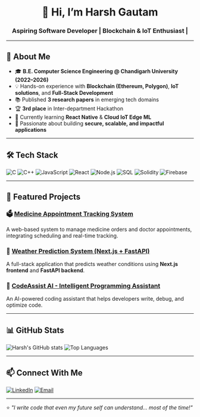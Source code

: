 <!-- Profile Header -->
<h1 align="center">👋 Hi, I’m Harsh Gautam</h1>
<h3 align="center">Aspiring Software Developer | Blockchain & IoT Enthusiast | </h3>

---

## 🚀 About Me
- 🎓 **B.E. Computer Science Engineering @ Chandigarh University (2022–2026)**
- 💡 Hands-on experience with **Blockchain (Ethereum, Polygon)**, **IoT solutions**, and **Full-Stack Development**
- 📚 Published **3 research papers** in emerging tech domains
- 🏆 **3rd place** in Inter-department Hackathon
- 🌱 Currently learning **React Native** & **Cloud IoT Edge ML**
- 🎯 Passionate about building **secure, scalable, and impactful applications**

---

## 🛠 Tech Stack
![C](https://img.shields.io/badge/-C-00599C?style=for-the-badge&logo=c&logoColor=white)
![C++](https://img.shields.io/badge/-C++-00599C?style=for-the-badge&logo=cplusplus&logoColor=white)
![JavaScript](https://img.shields.io/badge/-JavaScript-FFD43B?style=for-the-badge&logo=javascript&logoColor=black)
![React](https://img.shields.io/badge/-React-61DAFB?style=for-the-badge&logo=react&logoColor=black)
![Node.js](https://img.shields.io/badge/-Node.js-339933?style=for-the-badge&logo=node.js&logoColor=white)
![SQL](https://img.shields.io/badge/-SQL-4479A1?style=for-the-badge&logo=mysql&logoColor=white)
![Solidity](https://img.shields.io/badge/-Solidity-363636?style=for-the-badge&logo=solidity&logoColor=white)
![Firebase](https://img.shields.io/badge/-Firebase-FFCA28?style=for-the-badge&logo=firebase&logoColor=black)

---

## 📌 Featured Projects

### 🗳 [Medicine Appointment Tracking System](https://github.com/itsharsh9876/Medicine-Appointment-Tracking-System)
A web-based system to manage medicine orders and doctor appointments, integrating scheduling and real-time tracking.

### 🌆 [Weather Prediction System (Next.js + FastAPI)](https://github.com/itsharsh9876/Weather-Prediction-system-using-Next.js-FastAPI-)
A full-stack application that predicts weather conditions using **Next.js frontend** and **FastAPI backend**.

### 🧠 [CodeAssist AI - Intelligent Programming Assistant](https://github.com/itsharsh9876/AI-coding)
An AI-powered coding assistant that helps developers write, debug, and optimize code.

---

## 📊 GitHub Stats
![Harsh's GitHub stats](https://github-readme-stats.vercel.app/api?username=itsharsh9876&show_icons=true&theme=radical)
![Top Languages](https://github-readme-stats.vercel.app/api/top-langs/?username=itsharsh9876&layout=compact&theme=radical)

---

## 📫 Connect With Me
[![LinkedIn](https://img.shields.io/badge/-LinkedIn-blue?style=for-the-badge&logo=linkedin)](https://www.linkedin.com/in/harshgautam07/)
[![Email](https://img.shields.io/badge/-Email-c14438?style=for-the-badge&logo=gmail&logoColor=white)](mailto:gautamharshu7767@gmail.com)

---

⭐ *"I write code that even my future self can understand… most of the time!"*
